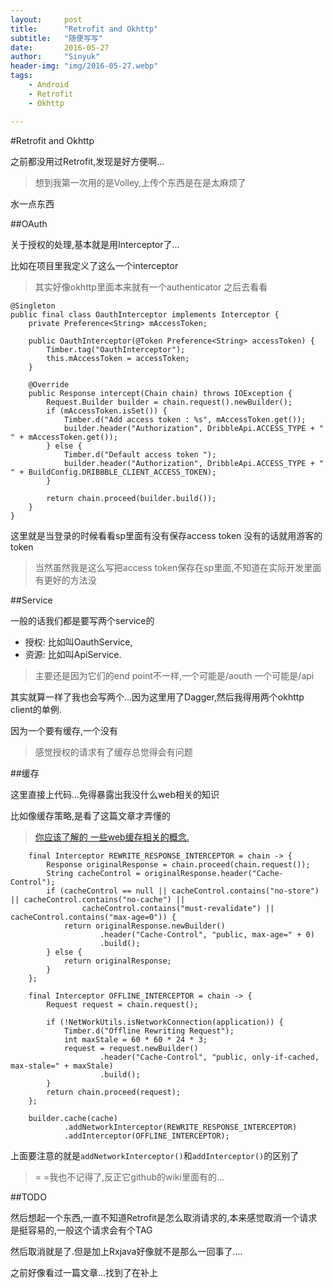 ```yaml
---
layout:     post
title:      "Retrofit and Okhttp"
subtitle:   "随便写写"
date:       2016-05-27
author:     "Sinyuk"
header-img: "img/2016-05-27.webp"
tags:
    - Android
    - Retrofit
    - Okhttp

---
```


#Retrofit and Okhttp

之前都没用过Retrofit,发现是好方便啊...

> 想到我第一次用的是Volley,上传个东西是在是太麻烦了

水一点东西

##OAuth

关于授权的处理,基本就是用Interceptor了...

比如在项目里我定义了这么一个interceptor

> 其实好像okhttp里面本来就有一个authenticator 之后去看看

	@Singleton
	public final class OauthInterceptor implements Interceptor {
	    private Preference<String> mAccessToken;

	    public OauthInterceptor(@Token Preference<String> accessToken) {
	        Timber.tag("OauthInterceptor");
	        this.mAccessToken = accessToken;
	    }

	    @Override
	    public Response intercept(Chain chain) throws IOException {
	        Request.Builder builder = chain.request().newBuilder();
	        if (mAccessToken.isSet()) {
	            Timber.d("Add access token : %s", mAccessToken.get());
	            builder.header("Authorization", DribbleApi.ACCESS_TYPE + " " + mAccessToken.get());
	        } else {
	            Timber.d("Default access token ");
	            builder.header("Authorization", DribbleApi.ACCESS_TYPE + " " + BuildConfig.DRIBBBLE_CLIENT_ACCESS_TOKEN);
	        }

	        return chain.proceed(builder.build());
	    }
	}

这里就是当登录的时候看看sp里面有没有保存access token 没有的话就用游客的token

> 当然虽然我是这么写把access token保存在sp里面,不知道在实际开发里面有更好的方法没


##Service

一般的话我们都是要写两个service的

- 授权: 比如叫OauthService,
- 资源: 比如叫ApiService.

> 主要还是因为它们的end point不一样,一个可能是/aouth 一个可能是/api

其实就算一样了我也会写两个...因为这里用了Dagger,然后我得用两个okhttp client的单例.

因为一个要有缓存,一个没有

> 感觉授权的请求有了缓存总觉得会有问题


##缓存

这里直接上代码...免得暴露出我没什么web相关的知识

比如像缓存策略,是看了这篇文章才弄懂的

> [你应该了解的 一些web缓存相关的概念.](http://www.cnblogs.com/_franky/archive/2011/11/23/2260109.html)


        final Interceptor REWRITE_RESPONSE_INTERCEPTOR = chain -> {
            Response originalResponse = chain.proceed(chain.request());
            String cacheControl = originalResponse.header("Cache-Control");
            if (cacheControl == null || cacheControl.contains("no-store") || cacheControl.contains("no-cache") ||
                    cacheControl.contains("must-revalidate") || cacheControl.contains("max-age=0")) {
                return originalResponse.newBuilder()
                        .header("Cache-Control", "public, max-age=" + 0)
                        .build();
            } else {
                return originalResponse;
            }
        };

        final Interceptor OFFLINE_INTERCEPTOR = chain -> {
            Request request = chain.request();

            if (!NetWorkUtils.isNetworkConnection(application)) {
                Timber.d("Offline Rewriting Request");
                int maxStale = 60 * 60 * 24 * 3;
                request = request.newBuilder()
                        .header("Cache-Control", "public, only-if-cached, max-stale=" + maxStale)
                        .build();
            }
            return chain.proceed(request);
        };

        builder.cache(cache)
                .addNetworkInterceptor(REWRITE_RESPONSE_INTERCEPTOR)
                .addInterceptor(OFFLINE_INTERCEPTOR);

上面要注意的就是`addNetworkInterceptor()`和`addInterceptor()`的区别了

> = =我也不记得了,反正它github的wiki里面有的...

##TODO

然后想起一个东西,一直不知道Retrofit是怎么取消请求的,本来感觉取消一个请求是挺容易的,一般这个请求会有个TAG

然后取消就是了.但是加上Rxjava好像就不是那么一回事了....

之前好像看过一篇文章...找到了在补上
